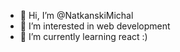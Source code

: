 - 👋 Hi, I’m @NatkanskiMichal
- 👀 I’m interested in web development
- 🌱 I’m currently learning react :) 

